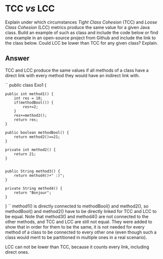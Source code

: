 # TCC *vs* LCC

Explain under which circumstances *Tight Class Cohesion* (TCC) and *Loose Class Cohesion* (LCC) metrics produce the same value for a given Java class. Build an example of such as class and include the code below or find one example in an open-source project from Github and include the link to the class below. Could LCC be lower than TCC for any given class? Explain.

## Answer

TCC and LCC produce the same values if all methods of a class have a direct link with every method they would have an indirect link with.

``
public class Exo1 {

	public int method1() {
		int res = 10;
		if(methodBool()) {
			res+=2;
		}
		res+=method2();
		return res;
	}

	public boolean methodBool() {
		return method2()==21;
	}

	private int method2() {
		return 21;
	}
	
	
	public String method3() {
		return method4()+" :)";
	}

	private String method4() {
		return "Bonjour";
	}
}
``
method1() is directly connected to methodBool() and method2(), so methodBool() and method2() have to be directly linked for TCC and LCC to be equal.
Note that method3() and method4() are not connected to the other methods, and TCC and LCC are still not equal. They were added to show that in order for them to be the same, it is not needed for every method of a class to be connected to every other one (even though such a class would merit to be partitioned in multiple ones in a real scenario).

LCC can not be lower than TCC, because it counts every link, including direct ones.
